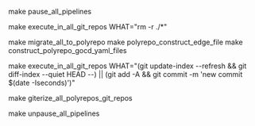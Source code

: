 make pause_all_pipelines

make execute_in_all_git_repos WHAT="rm -r ./*"

make migrate_all_to_polyrepo
make polyrepo_construct_edge_file
make construct_polyrepo_gocd_yaml_files

make execute_in_all_git_repos WHAT="(git update-index --refresh && git diff-index --quiet HEAD --) || (git add -A && git commit -m 'new commit $(date -Iseconds)')"

make giterize_all_polyrepos_git_repos

make unpause_all_pipelines
